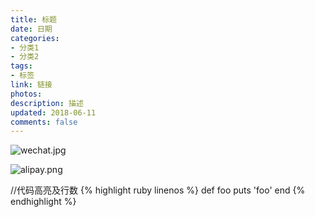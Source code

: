 ```yaml
---
title: 标题
date: 日期
categories:
- 分类1
- 分类2
tags:
- 标签
link: 链接
photos:
description: 描述
updated: 2018-06-11
comments: false
---
```




![wechat.jpg](http://ww1.sinaimg.cn/large/7e61971fgy1g79ljdu5llj205u05agm4.jpg)

![alipay.png](http://ww1.sinaimg.cn/large/7e61971fgy1g79lljcuygj20840800u6.jpg)

//代码高亮及行数
{% highlight ruby linenos %}
def foo
  puts 'foo'
end
{% endhighlight %}